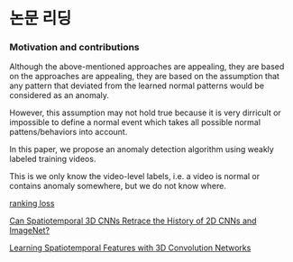 # 논문 리딩
### Motivation and contributions
Although the above-mentioned approaches are appealing, they are based on the approaches are appealing, they are based on the assumption that any pattern that deviated from the learned normal patterns would be considered as an anomaly.

However, this assumption may not hold true because it is very dirricult or impossible to define a normal event which takes all possible normal pattens/behaviors into account.

In this paper, we propose an anomaly detection algorithm using weakly labeled training videos.

This is we only know the video-level labels, i.e. a video is normal or contains anomaly somewhere, but we do not know where.

[ranking loss](https://hyeonnii.tistory.com/277)

[Can Spatiotemporal 3D CNNs Retrace the History of 2D CNNs and ImageNet?](https://arxiv.org/abs/1711.09577)

[Learning Spatiotemporal Features with 3D Convolution Networks](https://arxiv.org/abs/1412.0767)
